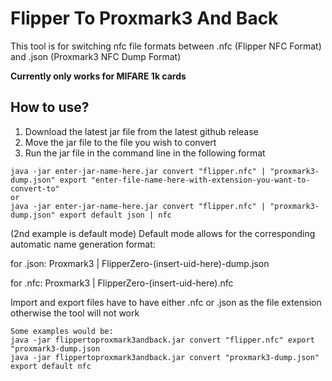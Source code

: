 # Flipper To Proxmark3 And Back

This tool is for switching nfc file formats between .nfc (Flipper NFC Format) and .json (Proxmark3 NFC Dump Format)

**Currently only works for MIFARE 1k cards**

## How to use?

1. Download the latest jar file from the latest github release
2. Move the jar file to the file you wish to convert
3. Run the jar file in the command line in the following format
```
java -jar enter-jar-name-here.jar convert "flipper.nfc" | "proxmark3-dump.json" export "enter-file-name-here-with-extension-you-want-to-convert-to"
or
java -jar enter-jar-name-here.jar convert "flipper.nfc" | "proxmark3-dump.json" export default json | nfc
```
(2nd example is default mode)
Default mode allows for the corresponding automatic name generation format:

for .json: Proxmark3 | FlipperZero-(insert-uid-here)-dump.json

for .nfc: Proxmark3 | FlipperZero-(insert-uid-here).nfc

Import and export files have to have either .nfc or .json as the file extension otherwise the tool will not work

```
Some examples would be:
java -jar flippertoproxmark3andback.jar convert "flipper.nfc" export "proxmark3-dump.json
java -jar flippertoproxmark3andback.jar convert "proxmark3-dump.json" export default nfc
```
